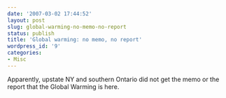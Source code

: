 ```yaml
---
date: '2007-03-02 17:44:52'
layout: post
slug: global-warming-no-memo-no-report
status: publish
title: 'Global warming: no memo, no report'
wordpress_id: '9'
categories:
- Misc
---
```


Apparently, upstate NY and southern Ontario did not get the memo or the report that the Global Warming is here.
